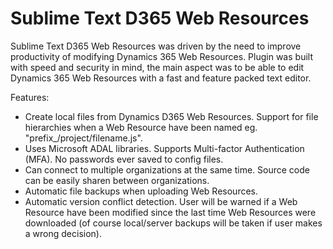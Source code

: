 # Sublime Text D365 Web Resources

Sublime Text D365 Web Resources was driven by the need to improve productivity of modifying Dynamics 365 Web Resources. Plugin was built with speed and security in mind, the main aspect was to be able to edit Dynamics 365 Web Resources with a fast and feature packed text editor.

Features:
  * Create local files from Dynamics D365 Web Resources. Support for file hierarchies when a Web Resource have been named eg. "prefix_/project/filename.js".
  * Uses Microsoft ADAL libraries. Supports Multi-factor Authentication (MFA). No passwords ever saved to config files.
  * Can connect to multiple organizations at the same time. Source code can be easily sharen between organizations.
  * Automatic file backups when uploading Web Resources.
  * Automatic version conflict detection. User will be warned if a Web Resource have been modified since the last time Web Resources were downloaded (of course local/server backups will be taken if user makes a wrong decision).
